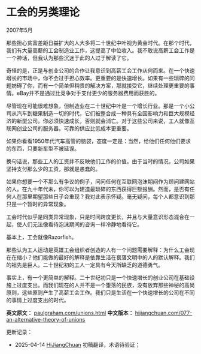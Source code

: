 


# 工会的另类理论

2007年5月

那些担心贫富差距日益扩大的人大多将二十世纪中叶视为黄金时代。在那个时代，我们有大量高薪的工会制造业工作，这提高了中位收入。我不敢说高薪工会工作是一个神话，但我认为那些沉迷于此的人过于解读了它。

奇怪的是，正是与创业公司的合作让我意识到高薪工会工作从何而来。在一个快速增长的市场中，你不会过于担心效率。更重要的是快速增长。如果有一些琐碎的问题妨碍了你，而有一个简单但稍贵的解决方案，那就接受它，继续处理更重要的事情。eBay并不是通过比竞争对手支付更少的服务器费用而获胜的。

尽管现在可能很难想象，但制造业在二十世纪中叶是一个增长行业。那是一个小公司从汽车到糖果制造一切的时代，它们被整合成一种具有全国影响力和巨大规模经济的新型公司。你必须快速成长，否则就会消亡。对于这些公司来说，工人就像互联网创业公司的服务器。可靠的供应比低成本更重要。

如果你看看1950年代汽车高管的脑袋，态度一定是：当然，给他们任何他们要求的东西，只要新车型不被延误。

换句话说，那些工人的工资并不反映他们工作的价值。由于当时的情况，公司如果坚持支付那么少的工资，那就是愚蠢的。

如果你想要一个不那么有争议的例子，问问任何在互联网泡沫期间作为顾问建网站的人。在九十年代末，你可以为建造最琐碎的东西获得巨额报酬。然而，是否有任何人在那里期望那些日子会重现？我对此表示怀疑。毫无疑问，每个人都意识到那只是一个暂时的异常现象。

工会时代似乎是同类异常现象，只是时间跨度更长，并且与大量意识形态混合在一起，使人们无法像看待泡沫期间的咨询一样冷静地看待它。

基本上，工会就像Razorfish。

那些认为工人运动是英雄工会组织者创造的人有一个问题需要解释：为什么工会现在在缩小？他们能做的最好的解释是依靠生活在衰落文明中的人的默认解释。我们的祖先是巨人。二十世纪初的工人一定具有今天所缺乏的道德勇气。

事实上，有一个更简单的解释。二十世纪初只是一个快速增长的创业公司在基础设施上过度支出。而我们现在的人并不是一个堕落的民族，没有放弃那些神秘的高尚原则，这些原则产生了高薪工会工作。我们只是生活在一个快速增长的公司在不同的事情上过度支出的时代。

**英文原文：** [paulgraham.com/unions.html](https://paulgraham.com/unions.html)
**中文版本：** [hijiangchuan.com/077-an-alternative-theory-of-unions](https://hijiangchuan.com/077-an-alternative-theory-of-unions)

更新记录：
- 2025-04-14 [HiJiangChuan](https://hijiangchuan.com) 初稿翻译，术语待验证；

